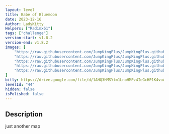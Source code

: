 ```yaml
---
layout: level
title: Babe of Bluemoon
date: 2023-12-16
Author: LadyKitty
Helpers: ["Radimx61"]
tags: ["challenge"]
version-start: v1.8.2
version-end: v1.8.2
images: [
    "https://raw.githubusercontent.com/JumpKingPlus/JumpKingPlus.github.io/www/images/workshop/levels/ws44-banner.png",
    "https://raw.githubusercontent.com/JumpKingPlus/JumpKingPlus.github.io/www/images/workshop/levels/ws44-2.png",
    "https://raw.githubusercontent.com/JumpKingPlus/JumpKingPlus.github.io/www/images/workshop/levels/ws44-3.png",
    "https://raw.githubusercontent.com/JumpKingPlus/JumpKingPlus.github.io/www/images/workshop/levels/ws44-4.png",
    "https://raw.githubusercontent.com/JumpKingPlus/JumpKingPlus.github.io/www/images/workshop/levels/ws44-5.png"
]
bitly: https://drive.google.com/file/d/1AHQ3HMSYtm1LnoHMPz4IeGcHP1K4vuAG/view?usp=sharing
levelId: "44"
hidden: false
isPolished: false
---
```


<!-- more -->

<div id="description">
    <h2>Description</h2>
    <p>just another map</p>
</div>